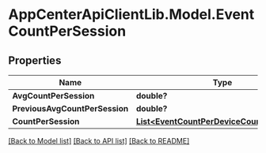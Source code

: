 # AppCenterApiClientLib.Model.EventCountPerSession
## Properties

Name | Type | Description | Notes
------------ | ------------- | ------------- | -------------
**AvgCountPerSession** | **double?** |  | [optional] 
**PreviousAvgCountPerSession** | **double?** |  | [optional] 
**CountPerSession** | [**List&lt;EventCountPerDeviceCountPerDevice&gt;**](EventCountPerDeviceCountPerDevice.md) |  | [optional] 

[[Back to Model list]](../README.md#documentation-for-models) [[Back to API list]](../README.md#documentation-for-api-endpoints) [[Back to README]](../README.md)

